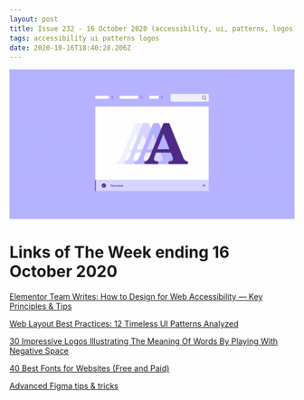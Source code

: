```yaml
---
layout: post
title: Issue 232 - 16 October 2020 (accessibility, ui, patterns, logos)
tags: accessibility ui patterns logos
date: 2020-10-16T18:40:28.206Z
---
```

![How to Design for Web Accessibility](/assets/uploads/issue-232.png "How to Design for Web Accessibility")

# Links of The Week ending 16 October 2020

<a href="https://elementor.com/blog/web-accessibility-design-guide/" title="How to Design for Web Accessibility" alt="How to Design for Web Accessibility" target="_blank">Elementor Team Writes: How to Design for Web Accessibility — Key Principles & Tips</a>

<a href="https://www.toptal.com/designers/ui/web-layout-best-practices" title="Web Layout Best Practices: 12 Timeless UI Patterns Analyzed" alt="Web Layout Best Practices: 12 Timeless UI Patterns Analyzed" target="_blank">Web Layout Best Practices: 12 Timeless UI Patterns Analyzed</a>

<a href="https://www.boredpanda.com/graphic-designer-illustrates-word-meanings-negative-space/" title="30 Impressive Logos Illustrating The Meaning Of Words By Playing With Negative Space<" alt="30 Impressive Logos Illustrating The Meaning Of Words By Playing With Negative Space<" target="_blank">30 Impressive Logos Illustrating The Meaning Of Words By Playing With Negative Space</a>

<a href="https://elementor.com/blog/web-fonts/" title="40 Best Fonts for Websites (Free and Paid)" alt="40 Best Fonts for Websites (Free and Paid)" target="_blank">40 Best Fonts for Websites (Free and Paid)</a>

<a href="https://uxplanet.org/advanced-figma-tips-tricks-d782ba2b2f5c" title="Advanced Figma tips & tricks" alt="Advanced Figma tips & tricks" target="_blank">Advanced Figma tips & tricks</a>